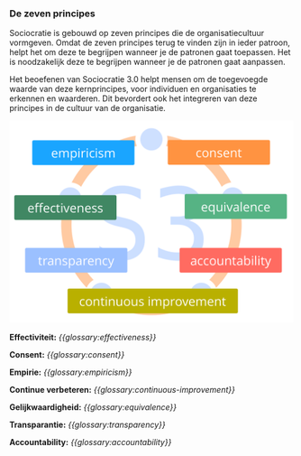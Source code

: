 ### De zeven principes

Sociocratie is gebouwd op zeven principes die de organisatiecultuur vormgeven. Omdat de zeven principes terug te vinden zijn in ieder patroon, helpt het om deze te begrijpen wanneer je de patronen gaat toepassen. Het is noodzakelijk deze te begrijpen wanneer je de patronen gaat aanpassen.

Het beoefenen van Sociocratie 3.0 helpt mensen om de toegevoegde waarde van deze kernprincipes, voor individuen en organisaties te erkennen en waarderen. Dit bevordert ook het integreren van deze principes in de cultuur van de organisatie.

![De zeven principes](img/framework/s3-principles-plain.png)

**Effectiviteit:** *{{glossary:effectiveness}}*

**Consent:** *{{glossary:consent}}*

**Empirie:** *{{glossary:empiricism}}*

**Continue verbeteren:** *{{glossary:continuous-improvement}}*

**Gelijkwaardigheid:** *{{glossary:equivalence}}*

**Transparantie:** *{{glossary:transparency}}*

**Accountability:** *{{glossary:accountability}}*